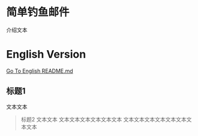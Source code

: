 # 简单钓鱼邮件

介绍文本

# English Version

[Go To English README.md](https://github.com/DLTE1208/Simple-Phish-Email/blob/master/README_english.md)

## 标题1
文本文本
> 标题2 文本文本
> 文本文本文本文本文本文本
文本文本文本文本文本文本文本文本
